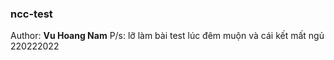 ### ncc-test
Author: **Vu Hoang Nam**
P/s: lỡ làm bài test lúc đêm muộn và cái kết mất ngủ
220222022
